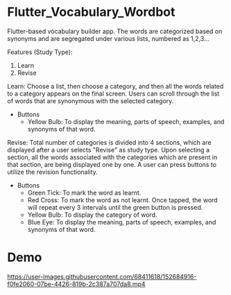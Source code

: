 # Flutter_Vocabulary_Wordbot

Flutter-based vocabulary builder app. The words are categorized based on synonyms and are segregated under various lists, numbered as 1,2,3...

Features (Study Type): 
1. Learn
2. Revise

Learn: Choose a list, then choose a category, and then all the words related to a category appears on the final screen. Users can scroll through the list of words that are synonymous with the selected category.

* Buttons
  * Yellow Bulb: To display the meaning, parts of speech, examples, and synonyms of that word. 

Revise: Total number of categories is divided into 4 sections, which are displayed after a user selects "Revise" as study type. Upon selecting a section, all the words associated with the categories which are present in that section, are being displayed one by one. A user can press buttons to utilize the revision functionality.

* Buttons
  * Green Tick: To mark the word as learnt.
  * Red Cross: To mark the word as not learnt. Once tapped, the word will repeat every 3 intervals until the green button is pressed.
  * Yellow Bulb: To display the category of word.
  * Blue Eye: To display the meaning, parts of speech, examples, and synonyms of that word.

# Demo

https://user-images.githubusercontent.com/68411618/152684916-f0fe2060-07be-4426-819b-2c387a707da8.mp4
